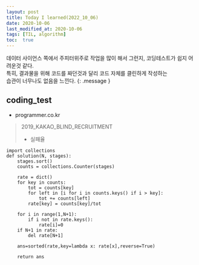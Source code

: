 ```yaml
---
layout: post
title: Today I learned(2022_10_06)
date: 2020-10-06
last_modified_at: 2020-10-06
tags: [TIL, algorithm]
toc:  true
---
```

데이터 사이언스 쪽에서 주피터위주로 작업을 많이 해서 그런지,
코딩테스트가 쉽지 어려운것 같다.<br/>
특히, 결과물을 위해 코드를 짜던것과 달리 코드 자체를 클린하게 작성하는<br/>
습관이 너무나도 없음을 느낀다.
{: .message }

## coding_test

- programmer.co.kr

> 2019_KAKAO_BLIND_RECRUITMENT
> - 실패율

```
import collections
def solution(N, stages):
    stages.sort()
    counts = collections.Counter(stages)

    rate = dict()
    for key in counts:
        tot = counts[key]
        for left in [i for i in counts.keys() if i > key]:
            tot += counts[left]
        rate[key] = counts[key]/tot

    for i in range(1,N+1):
        if i not in rate.keys():
            rate[i]=0
    if N+1 in rate:
        del rate[N+1]

    ans=sorted(rate,key=lambda x: rate[x],reverse=True)

    return ans
```
